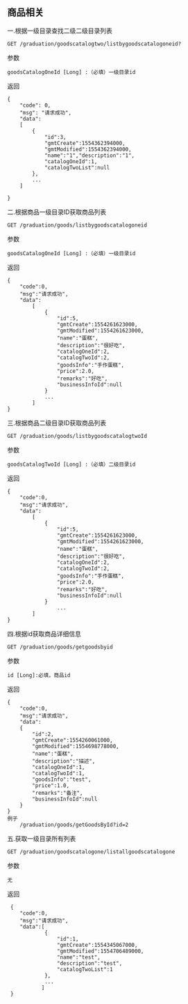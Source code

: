 ## 商品相关

一.根据一级目录查找二级二级目录列表

    GET /graduation/goodscatalogtwo/listbygoodscatalogoneid?
        
参数
    
    goodsCatalogOneId [Long] :（必填）一级目录id
        
返回

    {
        "code": 0,
        "msg": "请求成功",
        "data": 
        [
            {
                "id":3,
                "gmtCreate":1554362394000,
                "gmtModified":1554362394000,
                "name":"1","description":"1",
                "catalogOneId":1,
                "catalogTwoList":null
            },   
            ... 
        ]
            
    }
   

二.根据商品一级目录ID获取商品列表

    GET /graduation/goods/listbygoodscatalogoneid
        
参数
    
    goodsCatalogOneId [Long] :（必填）一级目录id
        
返回
    
    {
        "code":0,
        "msg":"请求成功",
        "data":
            [
                {
                    "id":5,
                    "gmtCreate":1554261623000,
                    "gmtModified":1554261623000,
                    "name":"蛋糕",
                    "description":"很好吃",
                    "catalogOneId":2,
                    "catalogTwoId":2,
                    "goodsInfo":"手作蛋糕",
                    "price":2.0,
                    "remarks":"好吃",
                    "businessInfoId":null
                }
                ...
            ]
    }


三.根据商品二级目录ID获取商品列表

    GET /graduation/goods/listbygoodscatalogtwoId
    
参数

    goodsCatalogTwoId [Long] :（必填）二级目录id

返回

    {
        "code":0,
        "msg":"请求成功",
        "data":
            [
                {
                    "id":5,
                    "gmtCreate":1554261623000,
                    "gmtModified":1554261623000,
                    "name":"蛋糕",
                    "description":"很好吃",
                    "catalogOneId":2,
                    "catalogTwoId":2,
                    "goodsInfo":"手作蛋糕",
                    "price":2.0,
                    "remarks":"好吃",
                    "businessInfoId":null
                }
                    ...
            ]
    }
    


四.根据id获取商品详细信息

    GET /graduation/goods/getgoodsbyid
    
参数

    id [Long]:必填，商品id
        
返回

    {  
        "code":0,
        "msg":"请求成功",
        "data":
        {
            "id":2,
            "gmtCreate":1554260061000,
            "gmtModified":1554698778000,
            "name":"蛋糕",
            "description":"描述",
            "catalogOneId":1,
            "catalogTwoId":1,
            "goodsInfo":"test",
            "price":1.0,
            "remarks":"备注",
            "businessInfoId":null
        }
    }
    例子
        /graduation/goods/getGoodsById?id=2

五.获取一级目录所有列表

    GET /graduation/goodscatalogone/listallgoodscatalogone
        
参数 
    
    无
    
返回

     {
        "code":0,
        "msg":"请求成功",
        "data":[
                {
                    "id":1,
                    "gmtCreate":1554345067000,
                    "gmtModified":1554706489000,
                    "name":"test",
                    "description":"test",
                    "catalogTwoList":1
                },
                ...
               ]
     }           